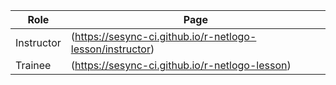 | Role       | Page                                                    |
|------------|---------------------------------------------------------|
| Instructor | (https://sesync-ci.github.io/r-netlogo-lesson/instructor) |
| Trainee    | (https://sesync-ci.github.io/r-netlogo-lesson)            |


